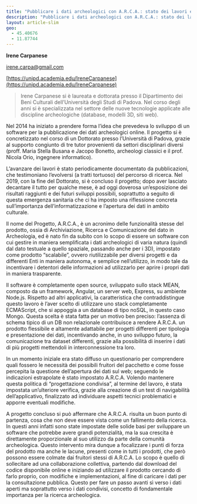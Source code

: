 ```yaml
---
title: "Pubblicare i dati archeologici con A.R.C.A.: stato dei lavori e prospettive future"
description: "Pubblicare i dati archeologici con A.R.C.A.: stato dei lavori e prospettive future"
layout: article-slim
geo:
  - 45.40676
  - 11.87744
---
```


**Irene Carpanese**

[irene.carpa@gmail.com](mailto:irene.carpa@gmail.com)

[https://unipd.academia.edu/IreneCarpanese](https://unipd.academia.edu/IreneCarpanese)

> Irene Carpanese si è laureata e dottorata presso il Dipartimento dei Beni Culturali dell’Università degli Studi di Padova. Nel corso degli anni si è specializzata nel settore delle nuove tecnologie applicate alle discipline archeologiche (database, modelli 3D, siti web).

Nel 2014 ha iniziato a prendere forma l’idea che prevedeva lo sviluppo di un software per la pubblicazione dei dati archeologici online. Il progetto si è concretizzato nel corso di un Dottorato presso l’Università di Padova, grazie al supporto congiunto di tre tutor provenienti da settori disciplinari diversi (proff. Maria Stella Busana e Jacopo Bonetto, archeologi classici e il prof. Nicola Orio, ingegnere informatico).

L’avanzare dei lavori è stato periodicamente documentato da pubblicazioni, che testimoniano l’evolversi (a tratti tortuoso) del percorso di ricerca. Nel 2019, con la fine del Dottorato, si è concluso il progetto; dopo aver lasciato decantare il tutto per qualche mese, è ad oggi doverosa un’esposizione dei risultati raggiunti e dei futuri sviluppi possibili, soprattutto a seguito di questa emergenza sanitaria che ci ha imposto una riflessione concreta sull’importanza dell’informatizzazione e l’apertura dei dati in ambito culturale.

Il nome del Progetto, A.R.C.A., è un acronimo delle funzionalità stesse del prodotto, ossia di Archiviazione, Ricerca e Comunicazione del dato in Archeologia, ed è nato fin da subito con lo scopo di essere un software con cui gestire in maniera semplificata i dati archeologici di varia natura (quindi dal dato testuale a quello spaziale, passando anche per i 3D), impostato come prodotto “scalabile”, ovvero riutilizzabile per diversi progetti e da differenti Enti in maniera autonoma, e semplice nell’utilizzo, in modo tale da incentivare i detentori delle informazioni ad utilizzarlo per aprire i propri dati in maniera trasparente.

Il software è completamente open source, sviluppato sullo stack MEAN, composto da un framework, Angular, un server web, Express, su ambiente Node.js. Rispetto ad altri applicativi, la caratteristica che contraddistingue questo lavoro è l’aver scelto di utilizzare uno stack completamente ECMAScript, che si appoggia a un database di tipo noSQL, in questo caso Mongo. Questa scelta è stata fatta per un motivo ben preciso: l’assenza di schema tipico di un DB non relazionale contribuisce a rendere A.R.C.A. un prodotto flessibile e altamente adattabile per progetti differenti per tipologia e presentazione dei dati, incentivando anche, in uno sviluppo futuro, la comunicazione tra dataset differenti, grazie alla possibilità di inserire i dati di più progetti mettendoli in interconnessione tra loro.

In un momento iniziale era stato diffuso un questionario per comprendere quali fossero le necessità dei possibili fruitori del pacchetto e come fosse percepita la questione dell’apertura dei dati sul web; seguendo le indicazioni estrapolate è stato impostato A.R.C.A. Volendo mantenere questa politica di “progettazione condivisa”, al termine del lavoro, è stata impostata un’ulteriore verifica, grazie alla creazione di un test di navigabilità dell’applicativo, finalizzato ad individuare aspetti tecnici problematici e apporre eventuali modifiche.

A progetto concluso si può affermare che A.R.C.A. risulta un buon punto di partenza, cosa che non deve essere vista come un fallimento della ricerca. In questi anni infatti sono state impostate delle solide basi per sviluppare un software che potrebbe avere grandi potenzialità, ma la sua crescita è direttamente proporzionale al suo utilizzo da parte della comunità archeologica. Questo intervento mira dunque a focalizzare i punti di forza del prodotto ma anche le lacune, presenti come in tutti i prodotti, che però possono essere colmate dai fruitori stessi di A.R.C.A. Lo scopo è quello di sollecitare ad una collaborazione collettiva, partendo dal download del codice disponibile online e iniziando ad utilizzare il prodotto cercando di farlo proprio, con modifiche e implementazioni, al fine di caricare i dati per la consultazione pubblica. Questo per fare un passo avanti sì verso i dati aperti ma soprattutto verso i dati condivisi, concetto di fondamentale importanza per la ricerca archeologica.

